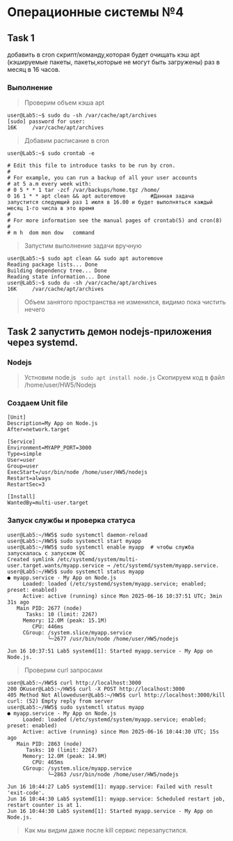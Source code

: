 # Операционные системы №4
## Task 1 
добавить в cron скрипт/команду,которая будет очищать кэш apt (кэшируемые пакеты,
пакеты,которые не могут быть загружены) раз в месяц в 16 часов.
### Выполнение
> Проверим объем кэша apt
```
user@Lab5:~$ sudo du -sh /var/cache/apt/archives
[sudo] password for user:
16K     /var/cache/apt/archives
```
> Добавим расписание в cron
```
user@Lab5:~$ sudo crontab -e

# Edit this file to introduce tasks to be run by cron.
#
# For example, you can run a backup of all your user accounts
# at 5 a.m every week with:
# 0 5 * * 1 tar -zcf /var/backups/home.tgz /home/
0 16 1 * * apt clean && apt autoremove        #Данная задача запустится следующий раз 1 июля в 16.00 и будет выполняться каждый месяц 1-го числа в это время
#
# For more information see the manual pages of crontab(5) and cron(8)
#
# m h  dom mon dow   command
```
> Запустим выполнение задачи вручную
```
user@Lab5:~$ sudo apt clean && sudo apt autoremove
Reading package lists... Done
Building dependency tree... Done
Reading state information... Done
user@Lab5:~$ sudo du -sh /var/cache/apt/archives
16K     /var/cache/apt/archives
```
> Объем занятого пространства не изменился, видимо пока чистить нечего

## Task 2 запустить демон nodejs-приложения через systemd.

### Nodejs
> Устновим node.js  ` sudo apt install node.js`
Скопируем код в файл /home/user/HW5/Nodejs






### Создаем Unit file
```
[Unit]
Description=My App on Node.js
After=network.target

[Service]
Environment=MYAPP_PORT=3000
Type=simple
User=user
Group=user
ExecStart=/usr/bin/node /home/user/HW5/nodejs
Restart=always
RestartSec=3

[Install]
WantedBy=multi-user.target

```
### Запуск службы и проверка статуса
```
user@Lab5:~/HW5$ sudo systemctl daemon-reload
user@Lab5:~/HW5$ sudo systemctl start myapp
user@Lab5:~/HW5$ sudo systemctl enable myapp  # чтобы служба запускалась с запуском ОС
Created symlink /etc/systemd/system/multi-user.target.wants/myapp.service → /etc/systemd/system/myapp.service.
user@Lab5:~/HW5$ sudo systemctl status myapp
● myapp.service - My App on Node.js
     Loaded: loaded (/etc/systemd/system/myapp.service; enabled; preset: enabled)
     Active: active (running) since Mon 2025-06-16 10:37:51 UTC; 3min 31s ago
   Main PID: 2677 (node)
      Tasks: 10 (limit: 2267)
     Memory: 12.0M (peak: 15.1M)
        CPU: 446ms
     CGroup: /system.slice/myapp.service
             └─2677 /usr/bin/node /home/user/HW5/nodejs

Jun 16 10:37:51 Lab5 systemd[1]: Started myapp.service - My App on Node.js.
```
> Проверим curl запросами
```
user@Lab5:~/HW5$ curl http://localhost:3000
200 OKuser@Lab5:~/HW5$ curl -X POST http://localhost:3000
405 Method Not Alloweduser@Lab5:~/HW5$ curl http://localhost:3000/kill
curl: (52) Empty reply from server
user@Lab5:~/HW5$ sudo systemctl status myapp
● myapp.service - My App on Node.js
     Loaded: loaded (/etc/systemd/system/myapp.service; enabled; preset: enabled)
     Active: active (running) since Mon 2025-06-16 10:44:30 UTC; 15s ago
   Main PID: 2863 (node)
      Tasks: 10 (limit: 2267)
     Memory: 12.0M (peak: 14.9M)
        CPU: 465ms
     CGroup: /system.slice/myapp.service
             └─2863 /usr/bin/node /home/user/HW5/nodejs

Jun 16 10:44:27 Lab5 systemd[1]: myapp.service: Failed with result 'exit-code'.
Jun 16 10:44:30 Lab5 systemd[1]: myapp.service: Scheduled restart job, restart counter is at 1.
Jun 16 10:44:30 Lab5 systemd[1]: Started myapp.service - My App on Node.js.
```
> Как мы видим даже после kill сервис перезапустился.


